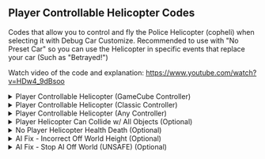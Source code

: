 ## Player Controllable Helicopter Codes

Codes that allow you to control and fly the Police Helicopter (copheli) when selecting it with Debug Car Customize. Recommended to use with "No Preset Car" so you can use the Helicopter in specific events that replace your car (Such as "Betrayed!")

Watch video of the code and explanation: https://www.youtube.com/watch?v=HDw4_9dBsoo

<details>
<summary>Player Controllable Helicopter (GameCube Controller)</summary>

The player helicopter can be controllable. Other game changes were also made when the player uses the helicopter.
This version of the code only works in GameCube Controller and uses right stick go to up and down. The rearview camera button
was remapped. You can use A or Z to look back.

If you don't want inverted turning in reverse, find the line with "40810010 FD004050" and change it to "40810010 60000000"

```powerpc
C2338118 0000003D
D001009C 9421FF80
BC610008 3E408000
3C808070 3D008071
3D408064 614BF870
7C035800 408201B4
93F2188C 3CA00000
90BF0070 90BF0078
38A00001 98B21880
82721884 8A93010C
8AB30110 3D80806F
618CE4C5 898C0000
C00B0094 C11F0020
FCA04090 C3E47388
ED0807F2 EC000232
C1130108 C1A47364
A21F0020 6089A5F4
C0E90000 3A200001
2C0C0090 41810008
41800018 3A200002
C0046990 FC072840
40800008 C00800DC
2C0C0070 4181001C
3A200002 C0121888
FC072840 4080000C
C00800DC FC000050
C0847DDC FC802050
FC042840 41800030
2C150000 4182002C
2C110002 4182000C
C0046978 FC000050
3A200000 FC0D2840
40810010 FD004050
48000008 3A200001
9A3F00B4 D01F0074
C00B0070 EC000232
D01F0088 C00B0078
EC000232 D01F0090
3EC08065 62D6C444
82D60000 8AD60074
C01F0020 C10B0090
C0CB0098 2C160000
41820008 C3E802AC
FD200090 2C150000
41820010 C0046990
FD004050 FCC03050
4082000C 2C140000
4182003C ED080032
ECC60032 D11F0070
D0DF0078 2C150000
40820024 2C104300
4080001C 81930050
898C0161 2C0C0000
4082000C ED29F82A
D13F0020 2C150000
4082000C 2C140000
40820020 FC0D2840
40800018 2C160000
41820008 C1A46B0C
ED296828 D13F0020
B8610008 38210080
60000000 00000000
04001888 C1B80000
04088EDC 9421FE30
04315560 4E800421
04342E70 9421FFD0
04338230 40810080
040902A8 80840020
04251194 88630000
040A5618 C061003C
0405B2AC 546317FE
0405B264 C02302D8
0403C3B4 9421FFF0
0403E13C 7C9C2378
042A3908 4E800421
0424B2B8 4181001C
0403E390 4082007C
04356B38 4BFFF9CD
04356B88 4BFFF97D
0403E300 38000000
C203B418 00000003
3E408000 39800000
99921880 90721884
7C0803A6 00000000
C2338008 00000003
2C000002 4082000C
3E408070 C3F270B8
807F00B8 00000000
C2316494 00000005
2C1D0000 40820018
3C008037 60006D78
7C0803A6 38210050
4E800020 807D0010
60000000 00000000
28001880 00000100
04088EDC 4E800020
04342E70 4E800020
0405B264 4E800020
0403C3B4 4E800020
0403E13C 3B800000
04251194 38600001
04338230 60000000
042A3908 60000000
0424B2B8 60000000
04356B38 60000000
04356B88 60000000
0403E390 60000000
C203E300 00000003
3C000000 3D808000
818C188C 900C0020
60000000 00000000
C20A5618 00000003
3E408070 6252E2B8
C061003C C0920000
EC64182A 00000000
C2315560 00000004
4E800421 3DC08064
61CEF870 81810014
7C0E6000 40820008
38600000 00000000
C20902A8 00000003
80840020 2C040002
41800008 38840001
60000000 00000000
C205B2AC 00000006
546317FE 3D808070
618CB077 898C0000
2C0C0000 40820018
3D80806F A18C6140
71860110 41820008
38600001 00000000
E0000000 00000000
```
</details>

<details>
<summary>Player Controllable Helicopter (Classic Controller)</summary>

The player helicopter can be controllable. Other game changes were also made when the player uses the helicopter.
This version of the code only works in Classic Controller and uses right stick go to up and down. The rearview camera button
was remapped. You can use X or ZL to look back.

If you don't want inverted turning in reverse, find the line with "40810010 FD004050" and change it to" 40810010 60000000"

```powerpc
C2338118 0000003C
D001009C 9421FF80
BC610008 3E408000
3C808070 3D008071
3D408064 614BF870
7C035800 408201AC
93F2188C 3CA00000
90BF0070 90BF0078
38A00001 98B21880
82721884 8A93010C
8AB30110 898A2A30
C00B0094 C11F0020
FCA04090 C3E47388
ED0807F2 EC000232
C1130108 C1A47364
A21F0020 3A200001
2C0C003E 41810008
41800020 3A200002
C0046990 6089A5F4
C0E90000 FC072840
40800008 C00800DC
2C0C00BE 4180001C
3A200002 C0121888
FC072840 4080000C
C00800DC FC000050
C0847DDC FC802050
FC042840 41800030
2C150000 4182002C
2C110002 4182000C
C0046978 FC000050
3A200000 FC0D2840
40810010 FD004050
48000008 3A200001
9A3F00B4 D01F0074
C00B0070 EC000232
D01F0088 C00B0078
EC000232 D01F0090
3EC08065 62D6C444
82D60000 8AD60074
C01F0020 C10B0090
C0CB0098 2C160000
41820008 C3E802AC
FD200090 2C150000
41820010 C0046990
FD004050 FCC03050
4082000C 2C140000
4182003C ED080032
ECC60032 D11F0070
D0DF0078 2C150000
40820024 2C104300
4080001C 81930050
898C0161 2C0C0000
4082000C ED29F82A
D13F0020 2C150000
4082000C 2C140000
40820020 FC0D2840
40800018 2C160000
41820008 C1A46B0C
ED296828 D13F0020
B8610008 38210080
60000000 00000000
04001888 C1B80000
04088EDC 9421FE30
04315560 4E800421
04342E70 9421FFD0
04338230 40810080
040902A8 80840020
04251194 88630000
040A5618 C061003C
0405B2AC 546317FE
0405B264 C02302D8
0403C3B4 9421FFF0
0403E13C 7C9C2378
042A3908 4E800421
0424B2B8 4181001C
0403E390 4082007C
04356B38 4BFFF9CD
04356B88 4BFFF97D
0403E300 38000000
C203B418 00000003
3E408000 39800000
99921880 90721884
7C0803A6 00000000
C2338008 00000003
2C000002 4082000C
3E408070 C3F270B8
807F00B8 00000000
C2316494 00000005
2C1D0000 40820018
3C008037 60006D78
7C0803A6 38210050
4E800020 807D0010
60000000 00000000
28001880 00000100
04088EDC 4E800020
04342E70 4E800020
0405B264 4E800020
0403C3B4 4E800020
0403E13C 3B800000
04251194 38600001
04338230 60000000
042A3908 60000000
0424B2B8 60000000
04356B38 60000000
04356B88 60000000
0403E390 60000000
C203E300 00000003
3C000000 3D808000
818C188C 900C0020
60000000 00000000
C20A5618 00000003
3E408070 6252E2B8
C061003C C0920000
EC64182A 00000000
C2315560 00000004
4E800421 3DC08064
61CEF870 81810014
7C0E6000 40820008
38600000 00000000
C20902A8 00000003
80840020 2C040002
41800008 38840001
60000000 00000000
C205B2AC 00000006
546317FE 3D808070
618CB077 898C0000
2C0C0000 40820018
3D808064 898C2A1B
71860088 41820008
38600001 00000000
E0000000 00000000
```
</details>

<details>
<summary>Player Controllable Helicopter (Any Controller)</summary>

The player helicopter can be controllable. Other game changes were also made when the player uses the helicopter. 
This version of the code works in any controller and uses Nitrous button to go up and Handbrake button to go down. 
If you use GameCube Controller or Classic Controller, you have the option to use right stick to go up and down by using
the other version of the code present in this download

If you don't want inverted turning in reverse, find the line with "40810010 FD004050" and change it to" 40810010 60000000"

```powerpc
C2338118 0000003C
D001009C 9421FF80
BC610008 3E408000
3C808070 3D008071
3D408064 614BF870
7C035800 408201AC
93F2188C 3CA00000
90BF0070 90BF0078
38A00001 98B21880
82721884 8A93010C
8AB30110 89930120
89F30114 C00B0094
C11F0020 FCA04090
C3E47388 ED0807F2
EC000232 C1130108
C1A47364 A21F0020
6089A5F4 C0E90000
3A200001 2C0C0000
41820018 3A200002
C0046990 FC072840
40800008 C00800DC
2C0F0000 4182001C
3A200002 C0121888
FC072840 4080000C
C00800DC FC000050
C0847DDC FC802050
FC042840 41800030
2C150000 4182002C
2C110002 4182000C
C0046978 FC000050
3A200000 FC0D2840
40810010 FD004050
48000008 3A200001
9A3F00B4 D01F0074
C00B0070 EC000232
D01F0088 C00B0078
EC000232 D01F0090
3EC08065 62D6C444
82D60000 8AD60074
C01F0020 C10B0090
C0CB0098 2C160000
41820008 C3E802AC
FD200090 2C150000
41820010 C0046990
FD004050 FCC03050
4082000C 2C140000
4182003C ED080032
ECC60032 D11F0070
D0DF0078 2C150000
40820024 2C104300
4080001C 81930050
898C0161 2C0C0000
4082000C ED29F82A
D13F0020 2C150000
4082000C 2C140000
40820020 FC0D2840
40800018 2C160000
41820008 C1A46B0C
ED296828 D13F0020
B8610008 38210080
60000000 00000000
04001888 C1B80000
04088EDC 9421FE30
04315560 4E800421
04342E70 9421FFD0
04338230 40810080
040902A8 80840020
04251194 88630000
040A5618 C061003C
0403C3B4 9421FFF0
0403E13C 7C9C2378
042A3908 4E800421
0403D284 4E800421
0424B2B8 4181001C
0403E390 4082007C
04356B38 4BFFF9CD
04356B88 4BFFF97D
0403E300 38000000
C203B418 00000003
3E408000 39800000
99921880 90721884
7C0803A6 00000000
C2338008 00000003
2C000002 4082000C
3E408070 C3F270B8
807F00B8 00000000
C2316494 00000005
2C1D0000 40820018
3C008037 60006D78
7C0803A6 38210050
4E800020 807D0010
60000000 00000000
28001880 00000100
04088EDC 4E800020
04342E70 4E800020
0403C3B4 4E800020
0403E13C 3B800000
04251194 38600001
04338230 60000000
042A3908 60000000
0424B2B8 60000000
04356B38 60000000
04356B88 60000000
0403D284 48000028
0403E390 60000000
C203E300 00000003
3C000000 3D808000
818C188C 900C0020
60000000 00000000
C20A5618 00000003
3E408070 6252E2B8
C061003C C0920000
EC64182A 00000000
C2315560 00000004
4E800421 3DC08064
61CEF870 81810014
7C0E6000 40820008
38600000 00000000
C20902A8 00000003
80840020 2C040002
41800008 38840001
60000000 00000000
E0000000 00000000
```
</details>

<details>
<summary>Player Helicopter Can Collide w/ All Objects (Optional)</summary>

Allows the player helicopter to collide with objects that normally aren't solid to helicopter. This might make your helicopter slighty weaker to some objects and cars. You don't need to use this code if you don't want to

```powerpc
043133B0 A003001C
28001880 00000100
C23133B0 00000004
A003001C 81810048
3DC08064 61CEF870
7C0E6000 40820008
38000000 00000000
E0000000 00000000
```
</details>

<details>
<summary>No Player Helicopter Health Death (Optional)</summary>

You will not die when your helicopter collides in events that have health. You don't need to use this code if you don't want to

```powerpc
0070C092 00000000
28001880 00000100
0070C092 00000001
E0000000 00000000
```
</details>


<details>
<summary>AI Fix - Incorrect Off World Height (Optional)</summary>

AI will continue driving when off world but ignoring the correct road height, this might cause the AI to fall off the world and be stuck forever, fall and drive under the ground or drive in the air until the player loads the world area the AI is in.
If you don't use this code, AIs will not move at all. Unfortunately, cops can't move even with this code

```powerpc
042FF268 C3C6007C
042FF26C C3A50044
0403F6E8 4E800421
28001880 00000100
042FF268 FFC01090
042FF26C FFA00090
0403F6E8 60000000
E0000000 00000000
```
</details>


<details>
<summary>AI Fix - Stop AI Off World (UNSAFE) (Optional)</summary>

AI will freeze when off world. There are chances that the game can crash and your helicopter might teleport to NaN at random.
If you don't use this code, AIs will not move at all. Unfortunately, cops can't move even with this code

```powerpc
042FF268 C3C6007C
042FF26C C3A50044
04031284 4E800421
28001880 00000100
042FF268 FFC01090
042FF26C FFA00090
04031284 60000000
E0000000 00000000
```
</details>





